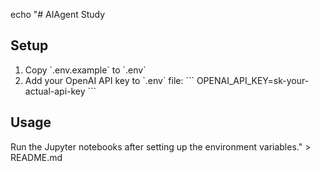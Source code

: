 echo "# AIAgent Study

## Setup

1. Copy \`.env.example\` to \`.env\`
2. Add your OpenAI API key to \`.env\` file:
   \`\`\`
   OPENAI_API_KEY=sk-your-actual-api-key
   \`\`\`

## Usage

Run the Jupyter notebooks after setting up the environment variables." > README.md
